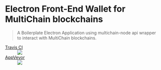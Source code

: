 # Electron Front-End Wallet for MultiChain blockchains

>  A Boilerplate Electron Application using multichain-node api wrapper to interact with MultiChain blockchains.
>   


<dl><a href="https://travis-ci.org/unibitlabs/electron-multichain-framework/branches">
  <dt>Travis CI</dt></a>
  <dd><img src="https://travis-ci.org/unibitlabs/electron-multichain-framework.svg?branch=master"></dd>
  <a href="https://ci.appveyor.com/project/Roy/electron-multichain-framework">
    <dt>AppVeyor</dt></a>
  <dd><img src="https://ci.appveyor.com/api/projects/status/c0ktjf99cqm19f3m?svg=true"></dd>
</dl>

